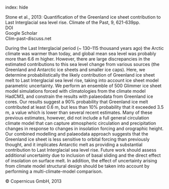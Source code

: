 index: hide

<div class="Citation">

  <div class="Citation-body">
    <div class="Citation-text">Stone et al., 2013: Quantification of the Greenland ice sheet contribution to Last Interglacial sea level rise. <span class="Article-journal">Climate of the Past, </span><span class="Article-volume">9, </span>621-639pp.</div>
    <div class="Citation-links">
      <div class="CitationLink" data-href="https://doi.org/10.5194/cp-9-621-2013">
        <div class="CitationLink-icon CitationLink-Doi"></div>
        <div class="CitationLink-text">DOI</div>
      </div>
      <div class="CitationLink" data-href="https://scholar.google.com/scholar?q=10.5194/cp-9-621-2013">
        <div class="CitationLink-icon CitationLink-Scholar"></div>
        <div class="CitationLink-text">Google Scholar</div>
      </div>
      <div class="CitationLink" data-href="http://www.clim-past-discuss.net/8/2731/2012/cpd-8-2731-2012.html">
        <div class="CitationLink-icon CitationLink-Publisher"></div>
        <div class="CitationLink-text">Clim-past-discuss.net</div>
      </div>
    </div>
  </div>
</div>

During the Last Interglacial period (~ 130–115 thousand years ago) the Arctic climate was warmer than today, and global mean sea level was probably more than 6.6 m higher. However, there are large discrepancies in the estimated contributions to this sea level change from various sources (the Greenland and Antarctic ice sheets and smaller ice caps). Here, we determine probabilistically the likely contribution of Greenland ice sheet melt to Last Interglacial sea level rise, taking into account ice sheet model parametric uncertainty. We perform an ensemble of 500 Glimmer ice sheet model simulations forced with climatologies from the climate model HadCM3, and constrain the results with palaeodata from Greenland ice cores. Our results suggest a 90% probability that Greenland ice melt contributed at least 0.6 m, but less than 10% probability that it exceeded 3.5 m, a value which is lower than several recent estimates. Many of these previous estimates, however, did not include a full general circulation climate model that can capture atmospheric circulation and precipitation changes in response to changes in insolation forcing and orographic height. Our combined modelling and palaeodata approach suggests that the Greenland ice sheet is less sensitive to orbital forcing than previously thought, and it implicates Antarctic melt as providing a substantial contribution to Last Interglacial sea level rise. Future work should assess additional uncertainty due to inclusion of basal sliding and the direct effect of insolation on surface melt. In addition, the effect of uncertainty arising from climate model structural design should be taken into account by performing a multi-climate-model comparison.

<div class="Citation-copy">
&copy; Copernicus GmbH, 2013
</div>